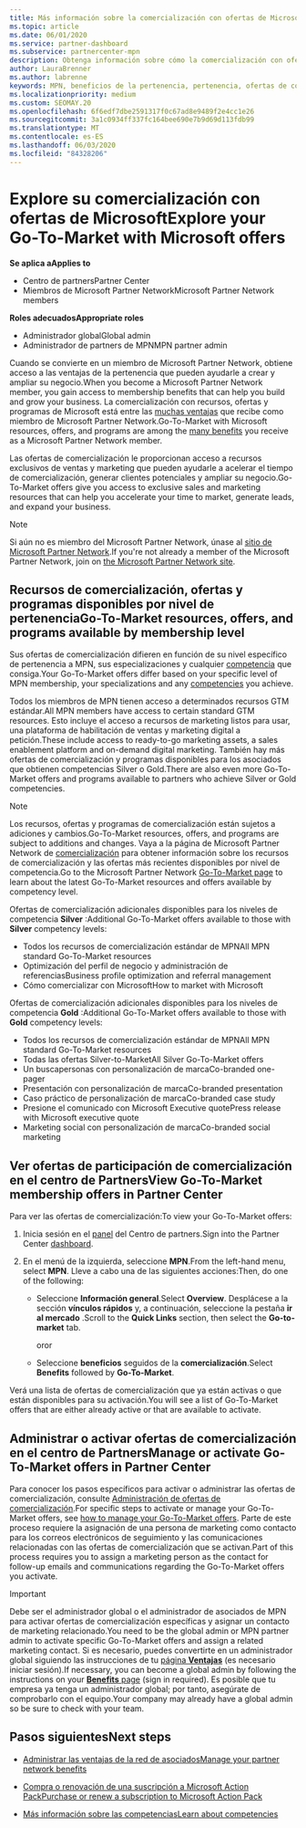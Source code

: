 ```yaml
---
title: Más información sobre la comercialización con ofertas de Microsoft
ms.topic: article
ms.date: 06/01/2020
ms.service: partner-dashboard
ms.subservice: partnercenter-mpn
description: Obtenga información sobre cómo la comercialización con ofertas de Microsoft puede ayudar a acelerar el tiempo de comercialización, generar clientes potenciales y ampliar su negocio.
author: LauraBrenner
ms.author: labrenne
keywords: MPN, beneficios de la pertenencia, pertenencia, ofertas de comercialización, comercialización en el mercado con Microsoft, la participación en el mercado, la membresía Gold, la pertenencia a Silver
ms.localizationpriority: medium
ms.custom: SEOMAY.20
ms.openlocfilehash: 6f6edf7dbe2591317f0c67ad8e9489f2e4cc1e26
ms.sourcegitcommit: 3a1c0934ff337fc164bee690e7b9d69d113fdb99
ms.translationtype: MT
ms.contentlocale: es-ES
ms.lasthandoff: 06/03/2020
ms.locfileid: "84328206"
---
```

# <a name="explore-your-go-to-market-with-microsoft-offers"></a><span data-ttu-id="0f6f8-104">Explore su comercialización con ofertas de Microsoft</span><span class="sxs-lookup"><span data-stu-id="0f6f8-104">Explore your Go-To-Market with Microsoft offers</span></span>

<span data-ttu-id="0f6f8-105">**Se aplica a**</span><span class="sxs-lookup"><span data-stu-id="0f6f8-105">**Applies to**</span></span>

- <span data-ttu-id="0f6f8-106">Centro de partners</span><span class="sxs-lookup"><span data-stu-id="0f6f8-106">Partner Center</span></span>
- <span data-ttu-id="0f6f8-107">Miembros de Microsoft Partner Network</span><span class="sxs-lookup"><span data-stu-id="0f6f8-107">Microsoft Partner Network members</span></span>

<span data-ttu-id="0f6f8-108">**Roles adecuados**</span><span class="sxs-lookup"><span data-stu-id="0f6f8-108">**Appropriate roles**</span></span>

- <span data-ttu-id="0f6f8-109">Administrador global</span><span class="sxs-lookup"><span data-stu-id="0f6f8-109">Global admin</span></span>
- <span data-ttu-id="0f6f8-110">Administrador de partners de MPN</span><span class="sxs-lookup"><span data-stu-id="0f6f8-110">MPN partner admin</span></span>

<span data-ttu-id="0f6f8-111">Cuando se convierte en un miembro de Microsoft Partner Network, obtiene acceso a las ventajas de la pertenencia que pueden ayudarle a crear y ampliar su negocio.</span><span class="sxs-lookup"><span data-stu-id="0f6f8-111">When you become a Microsoft Partner Network member, you gain access to membership benefits that can help you build and grow your business.</span></span> <span data-ttu-id="0f6f8-112">La comercialización con recursos, ofertas y programas de Microsoft está entre las [muchas ventajas](https://partner.microsoft.com/manage-your-partner-network-benefits) que recibe como miembro de Microsoft Partner Network.</span><span class="sxs-lookup"><span data-stu-id="0f6f8-112">Go-To-Market with Microsoft resources, offers, and programs are among the [many benefits](https://partner.microsoft.com/manage-your-partner-network-benefits) you receive as a Microsoft Partner Network member.</span></span>

<span data-ttu-id="0f6f8-113">Las ofertas de comercialización le proporcionan acceso a recursos exclusivos de ventas y marketing que pueden ayudarle a acelerar el tiempo de comercialización, generar clientes potenciales y ampliar su negocio.</span><span class="sxs-lookup"><span data-stu-id="0f6f8-113">Go-To-Market offers give you access to exclusive sales and marketing resources that can help you accelerate your time to market, generate leads, and expand your business.</span></span>

>[!NOTE]
><span data-ttu-id="0f6f8-114">Si aún no es miembro del Microsoft Partner Network, únase al [sitio de Microsoft Partner Network](https://partner.microsoft.com/membership).</span><span class="sxs-lookup"><span data-stu-id="0f6f8-114">If you're not already a member of the Microsoft Partner Network, join on [the Microsoft Partner Network site](https://partner.microsoft.com/membership).</span></span>

## <a name="go-to-market-resources-offers-and-programs-available-by-membership-level"></a><span data-ttu-id="0f6f8-115">Recursos de comercialización, ofertas y programas disponibles por nivel de pertenencia</span><span class="sxs-lookup"><span data-stu-id="0f6f8-115">Go-To-Market resources, offers, and programs available by membership level</span></span>

<span data-ttu-id="0f6f8-116">Sus ofertas de comercialización difieren en función de su nivel específico de pertenencia a MPN, sus especializaciones y cualquier [competencia](learn-about-competencies.md) que consiga.</span><span class="sxs-lookup"><span data-stu-id="0f6f8-116">Your Go-To-Market offers differ based on your specific level of MPN membership, your specializations and any [competencies](learn-about-competencies.md) you achieve.</span></span>

<span data-ttu-id="0f6f8-117">Todos los miembros de MPN tienen acceso a determinados recursos GTM estándar.</span><span class="sxs-lookup"><span data-stu-id="0f6f8-117">All MPN members have access to certain standard GTM resources.</span></span> <span data-ttu-id="0f6f8-118">Esto incluye el acceso a recursos de marketing listos para usar, una plataforma de habilitación de ventas y marketing digital a petición.</span><span class="sxs-lookup"><span data-stu-id="0f6f8-118">These include access to ready-to-go marketing assets, a sales enablement platform and on-demand digital marketing.</span></span> <span data-ttu-id="0f6f8-119">También hay más ofertas de comercialización y programas disponibles para los asociados que obtienen competencias Silver o Gold.</span><span class="sxs-lookup"><span data-stu-id="0f6f8-119">There are also even more Go-To-Market offers and programs available to partners who achieve Silver or Gold competencies.</span></span>

>[!NOTE]
><span data-ttu-id="0f6f8-120">Los recursos, ofertas y programas de comercialización están sujetos a adiciones y cambios.</span><span class="sxs-lookup"><span data-stu-id="0f6f8-120">Go-To-Market resources, offers, and programs are subject to additions and changes.</span></span> <span data-ttu-id="0f6f8-121">Vaya a la página de Microsoft Partner Network de [comercialización](https://partner.microsoft.com/membership/go-to-market) para obtener información sobre los recursos de comercialización y las ofertas más recientes disponibles por nivel de competencia.</span><span class="sxs-lookup"><span data-stu-id="0f6f8-121">Go to the Microsoft Partner Network [Go-To-Market page](https://partner.microsoft.com/membership/go-to-market) to learn about the latest Go-To-Market resources and offers available by competency level.</span></span>

<span data-ttu-id="0f6f8-122">Ofertas de comercialización adicionales disponibles para los niveles de competencia **Silver** :</span><span class="sxs-lookup"><span data-stu-id="0f6f8-122">Additional Go-To-Market offers available to those with **Silver** competency levels:</span></span>

- <span data-ttu-id="0f6f8-123">Todos los recursos de comercialización estándar de MPN</span><span class="sxs-lookup"><span data-stu-id="0f6f8-123">All MPN standard Go-To-Market resources</span></span>
- <span data-ttu-id="0f6f8-124">Optimización del perfil de negocio y administración de referencias</span><span class="sxs-lookup"><span data-stu-id="0f6f8-124">Business profile optimization and referral management</span></span>
- <span data-ttu-id="0f6f8-125">Cómo comercializar con Microsoft</span><span class="sxs-lookup"><span data-stu-id="0f6f8-125">How to market with Microsoft</span></span>

<span data-ttu-id="0f6f8-126">Ofertas de comercialización adicionales disponibles para los niveles de competencia **Gold** :</span><span class="sxs-lookup"><span data-stu-id="0f6f8-126">Additional Go-To-Market offers available to those with **Gold** competency levels:</span></span>

- <span data-ttu-id="0f6f8-127">Todos los recursos de comercialización estándar de MPN</span><span class="sxs-lookup"><span data-stu-id="0f6f8-127">All MPN standard Go-To-Market resources</span></span>
- <span data-ttu-id="0f6f8-128">Todas las ofertas Silver-to-Market</span><span class="sxs-lookup"><span data-stu-id="0f6f8-128">All Silver Go-To-Market offers</span></span>
- <span data-ttu-id="0f6f8-129">Un buscapersonas con personalización de marca</span><span class="sxs-lookup"><span data-stu-id="0f6f8-129">Co-branded one-pager</span></span>
- <span data-ttu-id="0f6f8-130">Presentación con personalización de marca</span><span class="sxs-lookup"><span data-stu-id="0f6f8-130">Co-branded presentation</span></span>
- <span data-ttu-id="0f6f8-131">Caso práctico de personalización de marca</span><span class="sxs-lookup"><span data-stu-id="0f6f8-131">Co-branded case study</span></span>
- <span data-ttu-id="0f6f8-132">Presione el comunicado con Microsoft Executive quote</span><span class="sxs-lookup"><span data-stu-id="0f6f8-132">Press release with Microsoft executive quote</span></span>
- <span data-ttu-id="0f6f8-133">Marketing social con personalización de marca</span><span class="sxs-lookup"><span data-stu-id="0f6f8-133">Co-branded social marketing</span></span>

## <a name="view-go-to-market-membership-offers-in-partner-center"></a><span data-ttu-id="0f6f8-134">Ver ofertas de participación de comercialización en el centro de Partners</span><span class="sxs-lookup"><span data-stu-id="0f6f8-134">View Go-To-Market membership offers in Partner Center</span></span>

<span data-ttu-id="0f6f8-135">Para ver las ofertas de comercialización:</span><span class="sxs-lookup"><span data-stu-id="0f6f8-135">To view your Go-To-Market offers:</span></span>

1. <span data-ttu-id="0f6f8-136">Inicia sesión en el [panel]( https://docs.microsoft.com/partner-center/) del Centro de partners.</span><span class="sxs-lookup"><span data-stu-id="0f6f8-136">Sign into the Partner Center [dashboard]( https://docs.microsoft.com/partner-center/).</span></span>

2. <span data-ttu-id="0f6f8-137">En el menú de la izquierda, seleccione **MPN**.</span><span class="sxs-lookup"><span data-stu-id="0f6f8-137">From the left-hand menu, select **MPN**.</span></span> <span data-ttu-id="0f6f8-138">Lleve a cabo una de las siguientes acciones:</span><span class="sxs-lookup"><span data-stu-id="0f6f8-138">Then, do one of the following:</span></span>

    - <span data-ttu-id="0f6f8-139">Seleccione **Información general**.</span><span class="sxs-lookup"><span data-stu-id="0f6f8-139">Select **Overview**.</span></span> <span data-ttu-id="0f6f8-140">Desplácese a la sección **vínculos rápidos** y, a continuación, seleccione la pestaña **ir al mercado** .</span><span class="sxs-lookup"><span data-stu-id="0f6f8-140">Scroll to the **Quick Links** section, then select the **Go-to-market** tab.</span></span>

      <span data-ttu-id="0f6f8-141">or</span><span class="sxs-lookup"><span data-stu-id="0f6f8-141">or</span></span>

    - <span data-ttu-id="0f6f8-142">Seleccione **beneficios** seguidos de la **comercialización**.</span><span class="sxs-lookup"><span data-stu-id="0f6f8-142">Select **Benefits** followed by **Go-To-Market**.</span></span>

<span data-ttu-id="0f6f8-143">Verá una lista de ofertas de comercialización que ya están activas o que están disponibles para su activación.</span><span class="sxs-lookup"><span data-stu-id="0f6f8-143">You will see a list of Go-To-Market offers that are either already active or that are available to activate.</span></span>

## <a name="manage-or-activate-go-to-market-offers-in-partner-center"></a><span data-ttu-id="0f6f8-144">Administrar o activar ofertas de comercialización en el centro de Partners</span><span class="sxs-lookup"><span data-stu-id="0f6f8-144">Manage or activate Go-To-Market offers in Partner Center</span></span>

<span data-ttu-id="0f6f8-145">Para conocer los pasos específicos para activar o administrar las ofertas de comercialización, consulte [Administración de ofertas de comercialización](manage-your-partner-network-benefits.md#manage-go-to-market-offers).</span><span class="sxs-lookup"><span data-stu-id="0f6f8-145">For specific steps to activate or manage your Go-To-Market offers, see [how to manage your Go-To-Market offers](manage-your-partner-network-benefits.md#manage-go-to-market-offers).</span></span> <span data-ttu-id="0f6f8-146">Parte de este proceso requiere la asignación de una persona de marketing como contacto para los correos electrónicos de seguimiento y las comunicaciones relacionadas con las ofertas de comercialización que se activan.</span><span class="sxs-lookup"><span data-stu-id="0f6f8-146">Part of this process requires you to assign a marketing person as the contact for follow-up emails and communications regarding the Go-To-Market offers you activate.</span></span>

>[!IMPORTANT]
><span data-ttu-id="0f6f8-147">Debe ser el administrador global o el administrador de asociados de MPN para activar ofertas de comercialización específicas y asignar un contacto de marketing relacionado.</span><span class="sxs-lookup"><span data-stu-id="0f6f8-147">You need to be the global admin or MPN partner admin to activate specific Go-To-Market offers and assign a related marketing contact.</span></span> <span data-ttu-id="0f6f8-148">Si es necesario, puedes convertirte en un administrador global siguiendo las instrucciones de tu [página **Ventajas**](https://partnercenter.microsoft.com/pcv/partnership/benefits) (es necesario iniciar sesión).</span><span class="sxs-lookup"><span data-stu-id="0f6f8-148">If necessary, you can become a global admin by following the instructions on your [**Benefits** page](https://partnercenter.microsoft.com/pcv/partnership/benefits) (sign in required).</span></span> <span data-ttu-id="0f6f8-149">Es posible que tu empresa ya tenga un administrador global; por tanto, asegúrate de comprobarlo con el equipo.</span><span class="sxs-lookup"><span data-stu-id="0f6f8-149">Your company may already have a global admin so be sure to check with your team.</span></span>

## <a name="next-steps"></a><span data-ttu-id="0f6f8-150">Pasos siguientes</span><span class="sxs-lookup"><span data-stu-id="0f6f8-150">Next steps</span></span>

- [<span data-ttu-id="0f6f8-151">Administrar las ventajas de la red de asociados</span><span class="sxs-lookup"><span data-stu-id="0f6f8-151">Manage your partner network benefits</span></span>](manage-your-partner-network-benefits.md)

- [<span data-ttu-id="0f6f8-152">Compra o renovación de una suscripción a Microsoft Action Pack</span><span class="sxs-lookup"><span data-stu-id="0f6f8-152">Purchase or renew a subscription to Microsoft Action Pack</span></span>](mpn-get-action-pack.md)

- [<span data-ttu-id="0f6f8-153">Más información sobre las competencias</span><span class="sxs-lookup"><span data-stu-id="0f6f8-153">Learn about competencies</span></span>](learn-about-competencies.md)
